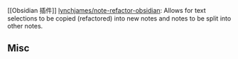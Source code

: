 

[[Obsidian 插件]]
[lynchjames/note-refactor-obsidian](https://github.com/lynchjames/note-refactor-obsidian): Allows for text selections to be copied (refactored) into new notes and notes to be split into other notes.









## Misc





